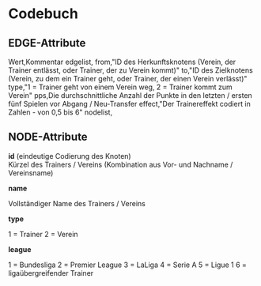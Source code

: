 # Codebuch

## EDGE-Attribute

Wert,Kommentar
edgelist,
from,"ID des Herkunftsknotens (Verein, der Trainer entlässt, oder Trainer, der zu Verein kommt)"
to,"ID des Zielknotens (Verein, zu dem ein Trainer geht, oder Trainer, der einen Verein verlässt)"
type,"1 = Trainer geht von einem Verein weg, 2 = Trainer kommt zum Verein"
pps,Die durchschnittliche Anzahl der Punkte in den letzten / ersten fünf Spielen vor Abgang / Neu-Transfer 
effect,"Der Trainereffekt codiert in Zahlen - von 0,5 bis 6"
nodelist,

## NODE-Attribute

**id** 
(eindeutige Codierung des Knoten)   
Kürzel des Trainers / Vereins (Kombination aus Vor- und Nachname / Vereinsname)

**name** 

Vollständiger Name des Trainers / Vereins

**type** 

1 = Trainer
2 = Verein

**league** 

1 = Bundesliga
2 = Premier League
3 = LaLiga
4 = Serie A
5 = Ligue 1
6 = ligaübergreifender Trainer
